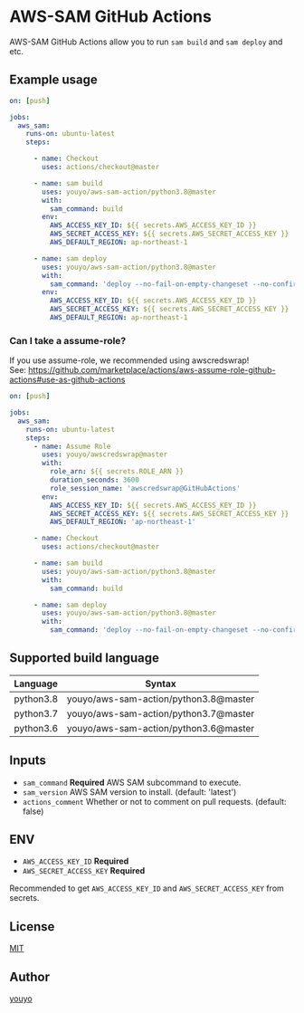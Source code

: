 # AWS-SAM GitHub Actions

AWS-SAM GitHub Actions allow you to run `sam build` and `sam deploy` and etc.

## Example usage

```yaml
on: [push]

jobs:
  aws_sam:
    runs-on: ubuntu-latest
    steps:

      - name: Checkout
        uses: actions/checkout@master

      - name: sam build
        uses: youyo/aws-sam-action/python3.8@master
        with:
          sam_command: build
        env:
          AWS_ACCESS_KEY_ID: ${{ secrets.AWS_ACCESS_KEY_ID }}
          AWS_SECRET_ACCESS_KEY: ${{ secrets.AWS_SECRET_ACCESS_KEY }}
          AWS_DEFAULT_REGION: ap-northeast-1

      - name: sam deploy
        uses: youyo/aws-sam-action/python3.8@master
        with:
          sam_command: 'deploy --no-fail-on-empty-changeset --no-confirm-changeset'
        env:
          AWS_ACCESS_KEY_ID: ${{ secrets.AWS_ACCESS_KEY_ID }}
          AWS_SECRET_ACCESS_KEY: ${{ secrets.AWS_SECRET_ACCESS_KEY }}
          AWS_DEFAULT_REGION: ap-northeast-1
```

### Can I take a assume-role?

If you use assume-role, we recommended using awscredswrap!  
See: https://github.com/marketplace/actions/aws-assume-role-github-actions#use-as-github-actions

```yaml
on: [push]

jobs:
  aws_sam:
    runs-on: ubuntu-latest
    steps:
      - name: Assume Role
        uses: youyo/awscredswrap@master
        with:
          role_arn: ${{ secrets.ROLE_ARN }}
          duration_seconds: 3600
          role_session_name: 'awscredswrap@GitHubActions'
        env:
          AWS_ACCESS_KEY_ID: ${{ secrets.AWS_ACCESS_KEY_ID }}
          AWS_SECRET_ACCESS_KEY: ${{ secrets.AWS_SECRET_ACCESS_KEY }}
          AWS_DEFAULT_REGION: 'ap-northeast-1'

      - name: Checkout
        uses: actions/checkout@master

      - name: sam build
        uses: youyo/aws-sam-action/python3.8@master
        with:
          sam_command: build

      - name: sam deploy
        uses: youyo/aws-sam-action/python3.8@master
        with:
          sam_command: 'deploy --no-fail-on-empty-changeset --no-confirm-changeset'
```

## Supported build language

| Language | Syntax |
| --- | --- |
| python3.8 | youyo/aws-sam-action/python3.8@master |
| python3.7 | youyo/aws-sam-action/python3.7@master |
| python3.6 | youyo/aws-sam-action/python3.6@master |

## Inputs

- `sam_command` **Required** AWS SAM subcommand to execute.
- `sam_version` AWS SAM version to install. (default: 'latest')
- `actions_comment` Whether or not to comment on pull requests. (default: false)

## ENV

- `AWS_ACCESS_KEY_ID` **Required**
- `AWS_SECRET_ACCESS_KEY` **Required**

Recommended to get `AWS_ACCESS_KEY_ID` and `AWS_SECRET_ACCESS_KEY` from secrets.

## License

[MIT](LICENSE)

## Author

[youyo](https://github.com/youyo)
